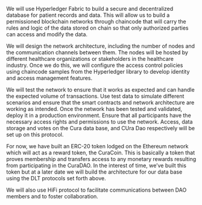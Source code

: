 
We will use Hyperledger Fabric to build a secure and decentralized database for patient records and data.  This will allow us to build a permissioned blockchain networks through chaincode that will carry the rules and logic of the data stored on chain so that only authorized parties can access and modify the data.

We will design the network architecture, including the number of nodes and the communication channels between them. The nodes will be hosted by different healthcare organizations or stakeholders in the healthcare industry.
Once we do this, we will configure the access control policies using chaincode samples from the Hyperledger library to develop identity and access management features.

We will test the network to ensure that it works as expected and can handle the expected volume of transactions. Use test data to simulate different scenarios and ensure that the smart contracts and network architecture are working as intended. Once the network has been tested and validated, deploy it in a production environment. Ensure that all participants have the necessary access rights and permissions to use the network. Access, data storage and votes on the Cura data base, and CUra Dao respectively will be set up on this protocol.

For now, we have built an ERC-20 token lodged on the Ethereum network which will act as a reward token, the CuraCoin. This is basically a token that proves membership and transfers access to any monetary rewards resulting from participating in the CuraDAO. In the interest of time, we’ve built this token but at a later date we will build the architecture for our data base using the DLT protocols set forth above.

We will also use HiFi protocol to facilitate communications between DAO members and to foster collaboration.
